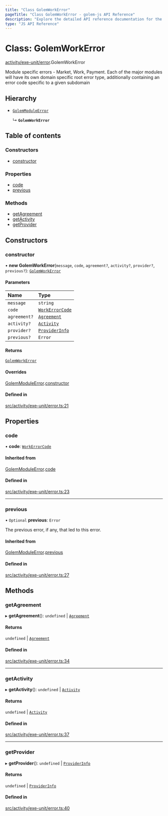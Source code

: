 ```yaml
---
title: "Class GolemWorkError"
pageTitle: "Class GolemWorkError - golem-js API Reference"
description: "Explore the detailed API reference documentation for the Class GolemWorkError within the golem-js SDK for the Golem Network."
type: "JS API Reference"
---
```

# Class: GolemWorkError

[activity/exe-unit/error](../modules/activity_exe_unit_error).GolemWorkError

Module specific errors - Market, Work, Payment.
Each of the major modules will have its own domain specific root error type,
additionally containing an error code specific to a given subdomain

## Hierarchy

- [`GolemModuleError`](shared_error_golem_error.GolemModuleError)

  ↳ **`GolemWorkError`**

## Table of contents

### Constructors

- [constructor](activity_exe_unit_error.GolemWorkError#constructor)

### Properties

- [code](activity_exe_unit_error.GolemWorkError#code)
- [previous](activity_exe_unit_error.GolemWorkError#previous)

### Methods

- [getAgreement](activity_exe_unit_error.GolemWorkError#getagreement)
- [getActivity](activity_exe_unit_error.GolemWorkError#getactivity)
- [getProvider](activity_exe_unit_error.GolemWorkError#getprovider)

## Constructors

### constructor

• **new GolemWorkError**(`message`, `code`, `agreement?`, `activity?`, `provider?`, `previous?`): [`GolemWorkError`](activity_exe_unit_error.GolemWorkError)

#### Parameters

| Name | Type |
| :------ | :------ |
| `message` | `string` |
| `code` | [`WorkErrorCode`](../enums/activity_exe_unit_error.WorkErrorCode) |
| `agreement?` | [`Agreement`](market_agreement_agreement.Agreement) |
| `activity?` | [`Activity`](activity_activity.Activity) |
| `provider?` | [`ProviderInfo`](../interfaces/market_agreement_agreement.ProviderInfo) |
| `previous?` | `Error` |

#### Returns

[`GolemWorkError`](activity_exe_unit_error.GolemWorkError)

#### Overrides

[GolemModuleError](shared_error_golem_error.GolemModuleError).[constructor](shared_error_golem_error.GolemModuleError#constructor)

#### Defined in

[src/activity/exe-unit/error.ts:21](https://github.com/golemfactory/golem-js/blob/ed1cf1df/src/activity/exe-unit/error.ts#L21)

## Properties

### code

• **code**: [`WorkErrorCode`](../enums/activity_exe_unit_error.WorkErrorCode)

#### Inherited from

[GolemModuleError](shared_error_golem_error.GolemModuleError).[code](shared_error_golem_error.GolemModuleError#code)

#### Defined in

[src/activity/exe-unit/error.ts:23](https://github.com/golemfactory/golem-js/blob/ed1cf1df/src/activity/exe-unit/error.ts#L23)

___

### previous

• `Optional` **previous**: `Error`

The previous error, if any, that led to this error.

#### Inherited from

[GolemModuleError](shared_error_golem_error.GolemModuleError).[previous](shared_error_golem_error.GolemModuleError#previous)

#### Defined in

[src/activity/exe-unit/error.ts:27](https://github.com/golemfactory/golem-js/blob/ed1cf1df/src/activity/exe-unit/error.ts#L27)

## Methods

### getAgreement

▸ **getAgreement**(): `undefined` \| [`Agreement`](market_agreement_agreement.Agreement)

#### Returns

`undefined` \| [`Agreement`](market_agreement_agreement.Agreement)

#### Defined in

[src/activity/exe-unit/error.ts:34](https://github.com/golemfactory/golem-js/blob/ed1cf1df/src/activity/exe-unit/error.ts#L34)

___

### getActivity

▸ **getActivity**(): `undefined` \| [`Activity`](activity_activity.Activity)

#### Returns

`undefined` \| [`Activity`](activity_activity.Activity)

#### Defined in

[src/activity/exe-unit/error.ts:37](https://github.com/golemfactory/golem-js/blob/ed1cf1df/src/activity/exe-unit/error.ts#L37)

___

### getProvider

▸ **getProvider**(): `undefined` \| [`ProviderInfo`](../interfaces/market_agreement_agreement.ProviderInfo)

#### Returns

`undefined` \| [`ProviderInfo`](../interfaces/market_agreement_agreement.ProviderInfo)

#### Defined in

[src/activity/exe-unit/error.ts:40](https://github.com/golemfactory/golem-js/blob/ed1cf1df/src/activity/exe-unit/error.ts#L40)
